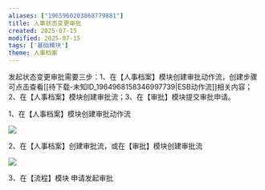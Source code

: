 ```yaml
---
aliases: ["1965960203868779881"]
title: 人事状态变更审批
created: 2025-07-15
modified: 2025-07-15
tags: ['基础模块']
theme: 人事档案
---
```


发起状态变更审批需要三步：1、在【人事档案】模块创建审批动作流，创建步骤可点击查看[[待下载-未知ID_1964968158346997739|ESB动作流]]相关内容；2、在【人事档案】模块创建审批流；3、在【审批】模块提交审批申请。

1、在【人事档案】模块创建审批动作流

![](https://myhelpdoc.oss-cn-heyuan.aliyuncs.com/mdimages/c539fffd5c8609ca5886ead1118673e6.jpg)

2、在【人事档案】创建审批流，或在【审批】模块创建审批流

![](https://myhelpdoc.oss-cn-heyuan.aliyuncs.com/mdimages/6c51bd63538947ac4ee223b918c1c90d.jpg)

3、在【流程】模块 申请发起审批

